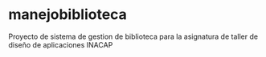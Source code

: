 # manejobiblioteca

Proyecto de sistema de gestion de biblioteca para la asignatura de taller de diseño de aplicaciones INACAP
